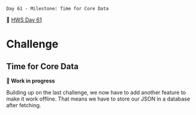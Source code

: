 	Day 61 - Milestone: Time for Core Data

🔗 [HWS Day 61](https://www.hackingwithswift.com/100/swiftui/61)

# Challenge
## Time for Core Data

**📐 Work in progress**

Building up on the last challenge, we now have to add another feature to make it work offline. That means we have to store our JSON in a database after fetching.

